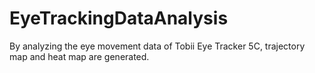 # EyeTrackingDataAnalysis
By analyzing the eye movement data of Tobii Eye Tracker 5C, trajectory map and heat map are generated.
